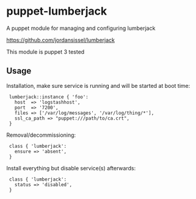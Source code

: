 # puppet-lumberjack

A puppet module for managing and configuring lumberjack

https://github.com/jordansissel/lumberjack

This module is puppet 3 tested

## Usage

Installation, make sure service is running and will be started at boot time:

     lumberjack::instance { 'foo': 
       host  => 'logstashhost',
       port  => '7200',
       files => ['/var/log/messages', '/var/log/thing/*'],
       ssl_ca_path => "puppet:///path/to/ca.crt",
     }

Removal/decommissioning:

     class { 'lumberjack':
       ensure => 'absent',
     }

Install everything but disable service(s) afterwards:

     class { 'lumberjack':
       status => 'disabled',
     }

